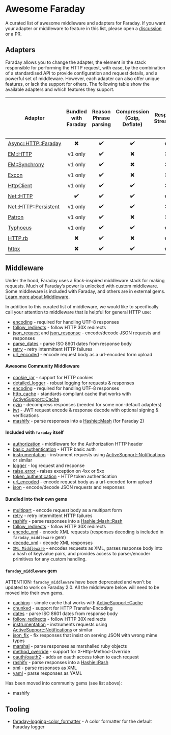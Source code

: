 # Awesome Faraday

A curated list of awesome middleware and adapters for Faraday.
If you want your adapter or middleware to feature in this list, please open a [discussion](https://github.com/lostisland/awesome-faraday/discussions) or a PR.

## Adapters

Faraday allows you to change the adapter, the element in the stack responsible for performing the HTTP request, with ease, by the combination of a standardised API to provide configuration and request details, and a powerful set of middleware.
However, each adapter can also offer unique features, or lack the support for others.
The following table show the available adapters and which features they support.

| Adapter | Bundled with Faraday | Reason Phrase parsing | Compression (Gzip, Deflate) | Response Streaming | Parallel Requests | GET, HEAD, DELETE, TRACE Request Body | HEAD Response Body | TRACE Method | Local Socket Binding |
| ----------------------- |  :---:  | :----: | :----: | :----: | :----: | :----: | :----: | :----: | :----: |
| [Async::HTTP::Faraday]  |   ✖️    |   ✔️   |   ✔️   |   ✔️   |   ✔️   |   ✔️   |   ✔️   |   ✔️   |   ✔️   |
| [EM::HTTP]              | v1 only |   ✔️   |   ✖️   |   ✖️   |   ✔️   |   ✔️   |   ✖️   |   ✔️   |   ✔️   |
| [EM::Synchrony]         | v1 only |   ✔️   |   ✖️   |   ✖️   |   ✔️   |   ✔️   |   ✖️   |   ✔️   |   ✔️   |
| [Excon]                 | v1 only |   ✔️   |   ✖️   |   ✖️   |   ✖️   |   ✔️   |   ✔️   |   ✔️   |   ✖️   |
| [HttpClient]            | v1 only |   ✔️   |   ✔️   |   ✖️   |   ✖️   |   ✔️   |   ✔️   |   ✔️   |   ✔️   |
| [Net::HTTP]             |   ✔️     |   ✔️   |   ✔️   |   ✔️   |   ✖️   |   ✔️   |   ✔️   |   ✔️   |   ✖️   |
| [Net::HTTP::Persistent] | v1 only |   ✔️   |   ✔️   |   ✖️   |   ✖️   |   ✔️   |   ✔️   |   ✔️   |   ✖️   |
| [Patron]                | v1 only |   ✔️   |   ✖️   |   ✖️   |   ✖️   |   ✖️   |   ✔️   |   ✖️   |   ✖️   |
| [Typhoeus]              | v1 only |   ✔️   |   ✔️   |   ✔️   |   ✔️   |   ✔️   |   ✔️   |   ✔️   |   ✖️   |
| [HTTP.rb]               |   ✖️     |   ✔️   |   ✖️   |   ✔️   |   ✖️   |   ✔️   |   ✖️   |   ✔️   |   ✔️   |
| [httpx]                 |   ✖️     |   ✔️   |   ✔️   |   ✔️   |   ✔️   |   ✔️   |   ✔️   |   ✔️   |   ✔️   |

## Middleware

Under the hood, Faraday uses a Rack-inspired middleware stack for making requests. Much of Faraday’s power is unlocked with custom middleware. Some middleware is included with Faraday, and others are in external gems. [Learn more about Middleware](https://lostisland.github.io/faraday/middleware/).

In addition to this curated list of middleware, we would like to specifically call your attention to middleware that is helpful for general HTTP use:

- [encoding](https://github.com/ma2gedev/faraday-encoding) - required for handling UTF-8 responses
- [follow_redirects](https://github.com/tisba/faraday-follow-redirects) - follow HTTP 30X redirects
- [json_request](https://lostisland.github.io/faraday/middleware/json-request) and [json_response](https://lostisland.github.io/faraday/middleware/json-response) - encode/decode JSON requests and responses
- [parse_dates](https://github.com/AlexWayfer/faraday-parse_dates) - parse ISO 8601 dates from response body
- [retry](https://github.com/lostisland/faraday-retry) - retry intermittent HTTP failures
- [url_encoded](https://lostisland.github.io/faraday/middleware/url-encoded) - encode request body as a url-encoded form upload

#### Awesome Community Middleware

- [cookie_jar](https://github.com/miyagawa/faraday-cookie_jar) - support for HTTP cookies
- [detailed_logger](https://github.com/envylabs/faraday-detailed_logger) - robust logging for requests & responses
- [encoding](https://github.com/ma2gedev/faraday-encoding) - required for handling UTF-8 responses
- [http_cache](https://github.com/sourcelevel/faraday-http-cache) - standards compliant cache that works with [ActiveSupport::Cache](https://api.rubyonrails.org/classes/ActiveSupport/Cache/Store.html)
- [gzip](https://github.com/bodrovis/faraday-gzip) - decompress responses (needed for some non-default adapters)
- [jwt](https://github.com/nov/faraday-jwt) - JWT request encode & response decode with optional signing & verifications
- [mashify](https://github.com/sue445/faraday-mashify) - parse responses into a [Hashie::Mash](https://github.com/hashie/hashie) (for Faraday 2)

#### Included with `faraday` itself

- [authorization](https://github.com/lostisland/faraday/blob/main/lib/faraday/request/authorization.rb) - middleware for the Authorization HTTP header
- [basic_authentication](https://lostisland.github.io/faraday/middleware/authentication) - HTTP basic auth
- [instrumentation](https://lostisland.github.io/faraday/middleware/instrumentation) - instrument requests using [ActiveSupport::Notifications](https://api.rubyonrails.org/classes/ActiveSupport/Notifications.html) or similar
- [logger](https://lostisland.github.io/faraday/middleware/logger) - log request and response
- [raise_error](https://lostisland.github.io/faraday/middleware/raise-error) - raises exception on 4xx or 5xx
- [token_authentication](https://lostisland.github.io/faraday/middleware/authentication) - HTTP token authentication
- [url_encoded](https://lostisland.github.io/faraday/middleware/url-encoded) - encode request body as a url-encoded form upload
- [json](https://github.com/lostisland/faraday_middleware) - encode/decode JSON requests and responses

#### Bundled into their own gems

- [multipart](https://github.com/lostisland/faraday-multipart) - encode request body as a multipart form
- [retry](https://github.com/lostisland/faraday-retry) - retry intermittent HTTP failures
- [rashify](https://github.com/lostisland/faraday-rashify) - parse responses into a [Hashie::Mash::Rash](https://github.com/hashie/hashie)
- [follow_redirects](https://github.com/tisba/faraday-follow-redirects) - follow HTTP 30X redirects
- [encode_xml](https://github.com/AlexWayfer/faraday-encode_xml) - encode XML requests (responses decoding is included in `faraday_middleware` gem)
- [decode_xml](https://github.com/soberstadt/faraday-decode_xml) - decode XML responses
- [`XML Middleware`](https://github.com/gemhome/faraday-xml) - encodes requests as XML, parses response body into a hash of key/value pairs, and provides access to parser/encoder primitives for any custom handling.

#### `faraday_middleware` gem

ATTENTION: `faraday_middleware` have been deprecated and won't be updated to work on Faraday 2.0.
All the middleware below will need to be moved into their own gems.

- [caching](https://github.com/lostisland/faraday_middleware/blob/main/docs/caching_responses.md) - simple cache that works with [ActiveSupport::Cache](https://api.rubyonrails.org/classes/ActiveSupport/Cache/Store.html)
- [chunked](https://github.com/lostisland/faraday_middleware/blob/main/lib/faraday_middleware/response/chunked.rb) - support for HTTP Transfer-Encoding
- [dates](https://github.com/lostisland/faraday_middleware/blob/main/lib/faraday_middleware/response/parse_dates.rb) - parse ISO 8601 dates from response body
- [follow_redirects](https://github.com/lostisland/faraday_middleware/blob/main/lib/faraday_middleware/response/follow_redirects.rb) - follow HTTP 30X redirects
- [instrumentation](https://github.com/lostisland/faraday_middleware/blob/main/lib/faraday_middleware/instrumentation.rb) - instruments requests using [ActiveSupport::Notifications](https://api.rubyonrails.org/classes/ActiveSupport/Notifications.html) or similar
- [json_fix](https://github.com/lostisland/faraday_middleware/blob/main/lib/faraday_middleware/response/parse_json.rb) - fix responses that insist on serving JSON with wrong mime types
- [marshal](https://github.com/lostisland/faraday_middleware/blob/main/lib/faraday_middleware/response/parse_marshal.rb) - parse responses as marshalled ruby objects
- [method_override](https://github.com/lostisland/faraday_middleware/blob/main/docs/method_override.md) - support for X-Http-Method-Override
- [oauth/oauth2](https://github.com/lostisland/faraday_middleware/blob/main/docs/oauth.md) - adds an oauth access token to each request
- [rashify](https://github.com/lostisland/faraday_middleware/blob/main/lib/faraday_middleware/response/rashify.rb) - parse responses into a [Hashie::Rash](https://github.com/hashie/hashie)
- [xml](https://github.com/lostisland/faraday_middleware/blob/main/lib/faraday_middleware/response/parse_xml.rb) - parse responses as XML
- [yaml](https://github.com/lostisland/faraday_middleware/blob/main/lib/faraday_middleware/response/parse_yaml.rb) - parse responses as YAML

Has been moved into community gems (see list above):

- mashify

## Tooling

- [faraday-logging-color_formatter](https://github.com/kobusjoubert/faraday-logging-color_formatter) - A color formatter for the default Faraday logger

[Async::HTTP::Faraday]:   https://github.com/socketry/async-http-faraday
[EM::HTTP]:               https://github.com/lostisland/faraday-em_http
[EM::Synchrony]:          https://github.com/lostisland/faraday-em_synchrony
[Excon]:                  https://github.com/lostisland/faraday-excon
[HttpClient]:             https://github.com/lostisland/faraday-httpclient
[Net::HTTP]:              https://github.com/lostisland/faraday-net_http
[Net::HTTP::Persistent]:  https://github.com/lostisland/faraday-net_http_persistent
[Patron]:                 https://github.com/lostisland/faraday-patron
[Typhoeus]:               https://github.com/dleavitt/faraday-typhoeus
[HTTP.rb]:                https://github.com/lostisland/faraday-http
[httpx]:                  https://honeyryderchuck.gitlab.io/httpx/wiki/Faraday-Adapter
